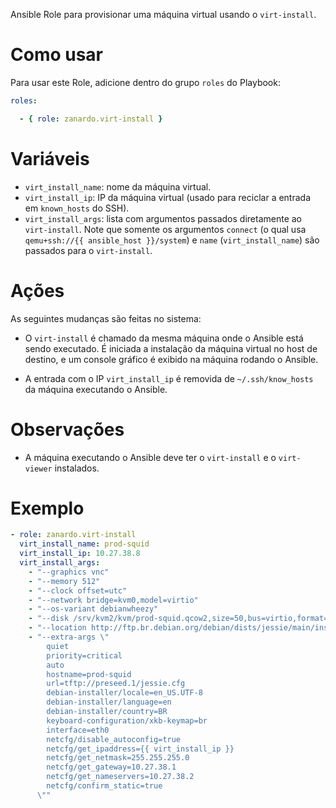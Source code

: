 Ansible Role para provisionar uma máquina virtual usando o `virt-install`.

# Como usar

Para usar este Role, adicione dentro do grupo `roles` do Playbook:

```yaml
roles:

  - { role: zanardo.virt-install }
```

# Variáveis

- `virt_install_name`: nome da máquina virtual.
- `virt_install_ip`: IP da máquina virtual (usado para reciclar a entrada
   em `known_hosts` do SSH).
- `virt_install_args`: lista com argumentos passados diretamente ao
  `virt-install`. Note que somente os argumentos `connect` (o qual usa
  `qemu+ssh://{{ ansible_host }}/system`) e `name` (`virt_install_name`) são
  passados para o `virt-install`.

# Ações

As seguintes mudanças são feitas no sistema:

- O `virt-install` é chamado da mesma máquina onde o Ansible está sendo
  executado. É iniciada a instalação da máquina virtual no host de destino, e
  um console gráfico é exibido na máquina rodando o Ansible.

- A entrada com o IP `virt_install_ip` é removida de `~/.ssh/know_hosts` da
  máquina executando o Ansible.

# Observações

- A máquina executando o Ansible deve ter o `virt-install` e o `virt-viewer`
  instalados.

# Exemplo

```yaml
- role: zanardo.virt-install
  virt_install_name: prod-squid
  virt_install_ip: 10.27.38.8
  virt_install_args:
	- "--graphics vnc"
	- "--memory 512"
	- "--clock offset=utc"
	- "--network bridge=kvm0,model=virtio"
	- "--os-variant debianwheezy"
	- "--disk /srv/kvm2/kvm/prod-squid.qcow2,size=50,bus=virtio,format=qcow2,cache=writeback"
	- "--location http://ftp.br.debian.org/debian/dists/jessie/main/installer-amd64/"
	- "--extra-args \"
		quiet
		priority=critical
		auto
		hostname=prod-squid
		url=tftp://preseed.1/jessie.cfg
		debian-installer/locale=en_US.UTF-8
		debian-installer/language=en
		debian-installer/country=BR
		keyboard-configuration/xkb-keymap=br
		interface=eth0
		netcfg/disable_autoconfig=true
		netcfg/get_ipaddress={{ virt_install_ip }}
		netcfg/get_netmask=255.255.255.0
		netcfg/get_gateway=10.27.38.1
		netcfg/get_nameservers=10.27.38.2
		netcfg/confirm_static=true
	  \""
```

